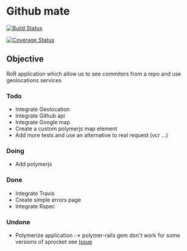 Github mate
====

[![Build Status](https://travis-ci.org/mosleymos/github-mate.svg?branch=master)](https://travis-ci.org/mosleymos/github-mate)

[![Coverage Status](https://coveralls.io/repos/github/mosleymos/github-mate/badge.svg?branch=master)](https://coveralls.io/github/mosleymos/github-mate?branch=master)

## Objective

RoR application which allow us to see commiters from a repo and use geolocations services
### Todo

- Integrate Geolocation
- Integrate Github api
- Integrate Google map
- Create a custom polymerjs map element
- Add more tests and use an alternative to real request (vcr ...)

### Doing

- Add polymerjs

### Done

- Integrate Travis
- Create simple errors page
- Integrate Rspec

### Undone

- Polymerize application :-> polymer-rails gem don't work for some versions of sprocket see [Issue](https://github.com/alchapone/polymer-rails/issues/73)
